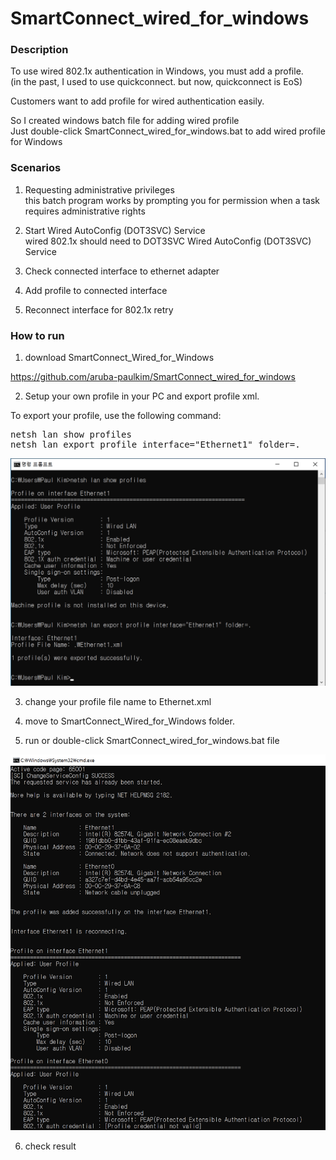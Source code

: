 # SmartConnect_wired_for_windows

### Description
To use wired 802.1x authentication in Windows, you must add a profile.<br>
(in the past, I used to use quickconnect. but now, quickconnect is EoS)

Customers want to add profile for wired authentication easily.

So I created windows batch file for adding wired profile<br>
Just double-click SmartConnect_wired_for_windows.bat to add wired profile for Windows

### Scenarios

1. Requesting administrative privileges<br>
this batch program works by prompting you for permission when a task requires administrative rights

2. Start Wired AutoConfig (DOT3SVC) Service<br>
wired 802.1x should need to DOT3SVC Wired AutoConfig (DOT3SVC) Service

3. Check connected interface to ethernet adapter 

4. Add profile to connected interface

5. Reconnect interface for 802.1x retry

### How to run

1. download SmartConnect_Wired_for_Windows 

https://github.com/aruba-paulkim/SmartConnect_wired_for_windows


2. Setup your own profile in your PC and export profile xml.

To export your profile, use the following command:
<pre>netsh lan show profiles
netsh lan export profile interface="Ethernet1" folder=.
</pre>
![](images/SmartConnect_Wired_for_Windows1.png)

3. change your profile file name to Ethernet.xml

4. move to SmartConnect_Wired_for_Windows folder.

5. run or double-click SmartConnect_wired_for_windows.bat file

![](images/SmartConnect_Wired_for_Windows2.png)

6. check result

